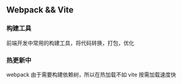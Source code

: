 ## Webpack && Vite

### 构建工具

前端开发中常用的构建工具，将代码转换，打包，优化

### 热更新中

webpack 由于需要构建依赖树，所以在热加载不如 vite 按需加载速度快
